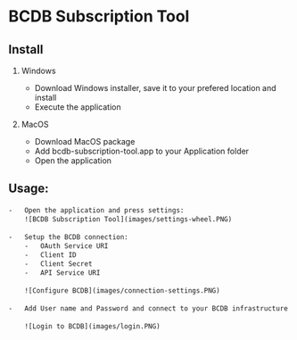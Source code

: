 # BCDB Subscription Tool

## Install

1. Windows
    -   Download Windows installer, save it to your prefered location and install
    -   Execute the application

3. MacOS
    -   Download MacOS package
    -   Add bcdb-subscription-tool.app to your Application folder
    -   Open the application

## Usage:

    -   Open the application and press settings:
        ![BCDB Subscription Tool](images/settings-wheel.PNG)

    -   Setup the BCDB connection:     
        -   OAuth Service URI
        -   Client ID
        -   Client Secret
        -   API Service URI

        ![Configure BCDB](images/connection-settings.PNG)

    -   Add User name and Password and connect to your BCDB infrastructure
    
        ![Login to BCDB](images/login.PNG)



